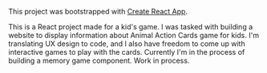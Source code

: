This project was bootstrapped with [Create React App](https://github.com/facebookincubator/create-react-app).

This is a React project made for a kid's game.
I was tasked with building a website to display information about Animal Action Cards game for kids.
I'm translating UX design to code, and I also have freedom to come up with interactive games to play with the cards.
Currently I'm in the process of building a memory game component. Work in process.
